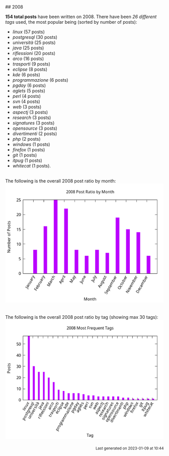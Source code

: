 <a name="2008" />
## 2008 

**154 total posts** have been written on 2008.
There have been *26 different tags* used, the most
popular being (sorted by number of posts):
 
- *linux* (57 posts)  
- *postgresql* (30 posts)  
- *università* (25 posts)  
- *java* (25 posts)  
- *riflessioni* (20 posts)  
- *arco* (16 posts)  
- *trasporti* (9 posts)  
- *eclipse* (8 posts)  
- *kde* (6 posts)  
- *programmazione* (6 posts)  
- *pgday* (6 posts)  
- *aglets* (5 posts)  
- *perl* (4 posts)  
- *svn* (4 posts)  
- *web* (3 posts)  
- *aspectj* (3 posts)  
- *research* (3 posts)  
- *signatures* (3 posts)  
- *opensource* (3 posts)  
- *divertimenti* (2 posts)  
- *php* (2 posts)  
- *windows* (1 posts)  
- *firefox* (1 posts)  
- *git* (1 posts)  
- *itpug* (1 posts)  
- *whitecat* (1 posts).<br/>
<br/>
The following is the overall 2008 post ratio by month:
<br/>
    <center>
      <img src="/images/stats/2008-months.png" alt="2008 post ratio per month" />
    </center>
<br/>

<br/>
The following is the overall 2008 post ratio by tag (showing max 30 tags):
<br/>
  <center>
    <img src="/images/stats/2008-tags.png" alt="2008 post ratio per tag" />
  </center>
<br/>

<div align="right">
<small>
Last generated on 2023-01-09 at 10:44
</small>
</div>

<br/>
